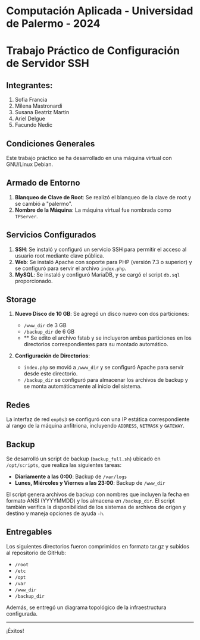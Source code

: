 # Computación Aplicada - Universidad de Palermo - 2024
# Trabajo Práctico de Configuración de Servidor SSH

## Integrantes:

1. Sofia Francia
2. Milena Mastronardi
3. Susana Beatriz Martin
4. Ariel Delgue
5. Facundo Nedic

## Condiciones Generales

Este trabajo práctico se ha desarrollado en una máquina virtual con GNU/Linux Debian.

## Armado de Entorno

1. **Blanqueo de Clave de Root**: Se realizó el blanqueo de la clave de root y se cambió a "palermo".
2. **Nombre de la Máquina**: La máquina virtual fue nombrada como `TPServer`.

## Servicios Configurados

1. **SSH**: Se instaló y configuró un servicio SSH para permitir el acceso al usuario root mediante clave pública.
2. **Web**: Se instaló Apache con soporte para PHP (versión 7.3 o superior) y se configuró para servir el archivo `index.php`.
3. **MySQL**: Se instaló y configuró MariaDB, y se cargó el script `db.sql` proporcionado.

## Storage

1. **Nuevo Disco de 10 GB**: Se agregó un disco nuevo con dos particiones:
   - `/www_dir` de 3 GB
   - `/backup_dir` de 6 GB
   - ** Se edito el archivo fstab y se incluyeron ambas particiones en los directorios correspondientes para su montado automático. 

2. **Configuración de Directorios**:
   - `index.php` se movió a `/www_dir` y se configuró Apache para servir desde este directorio.
   - `/backup_dir` se configuró para almacenar los archivos de backup y se monta automáticamente al inicio del sistema.

## Redes

La interfaz de red `enp0s3` se configuró con una IP estática correspondiente al rango de la máquina anfitriona, incluyendo `ADDRESS`, `NETMASK` y `GATEWAY`.

## Backup

Se desarrolló un script de backup (`backup_full.sh`) ubicado en `/opt/scripts`, que realiza las siguientes tareas:
- **Diariamente a las 0:00**: Backup de `/var/logs`
- **Lunes, Miércoles y Viernes a las 23:00**: Backup de `/www_dir`

El script genera archivos de backup con nombres que incluyen la fecha en formato ANSI (YYYYMMDD) y los almacena en `/backup_dir`. 
El script también verifica la disponibilidad de los sistemas de archivos de origen y destino y maneja opciones de ayuda `-h`.

## Entregables

Los siguientes directorios fueron comprimidos en formato tar.gz y subidos al repositorio de GitHub:
- `/root`
- `/etc`
- `/opt`
- `/var`
- `/www_dir`
- `/backup_dir`

Además, se entregó un diagrama topológico de la infraestructura configurada.

---

¡Éxitos!
